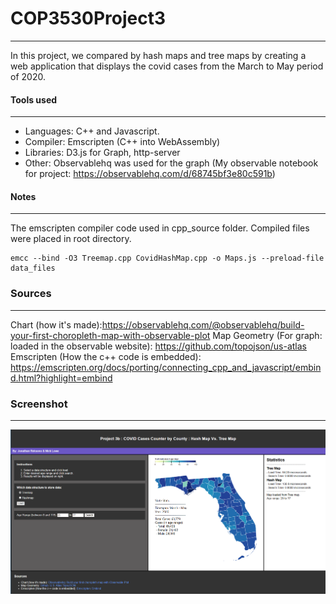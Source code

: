 # COP3530Project3
---
 In this project, we compared by hash maps and tree maps by creating a web application that displays the covid cases from the March to May period of 2020.
 #### Tools used
 ----
- Languages: C++ and Javascript.
- Compiler: Emscripten (C++ into WebAssembly)
- Libraries: D3.js for Graph, http-server
- Other: Observablehq was used for the graph (My observable notebook for project: https://observablehq.com/d/68745bf3e80c591b)
#### Notes
---
The emscripten compiler code used in cpp_source folder. Compiled files were placed in root directory.
```
emcc --bind -O3 Treemap.cpp CovidHashMap.cpp -o Maps.js --preload-file data_files
```
### Sources 
--- 
Chart (how it's made):https://observablehq.com/@observablehq/build-your-first-choropleth-map-with-observable-plot
Map Geometry (For graph: loaded in the observable website): https://github.com/topojson/us-atlas
Emscripten (How the c++ code is embedded): https://emscripten.org/docs/porting/connecting_cpp_and_javascript/embind.html?highlight=embind
### Screenshot
---
![alt text](./preview-screenshot.png)
